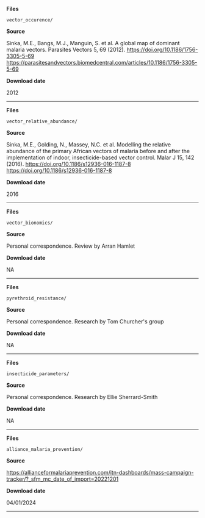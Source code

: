 **Files**

`vector_occurence/`

**Source**

Sinka, M.E., Bangs, M.J., Manguin, S. et al. A global map of dominant malaria vectors. Parasites Vectors 5, 69 (2012). https://doi.org/10.1186/1756-3305-5-69
<https://parasitesandvectors.biomedcentral.com/articles/10.1186/1756-3305-5-69>

**Download date**

2012

---

**Files**

`vector_relative_abundance/`

**Source**

Sinka, M.E., Golding, N., Massey, N.C. et al. Modelling the relative abundance of the primary African vectors of malaria before and after the implementation of indoor, insecticide-based vector control. Malar J 15, 142 (2016). https://doi.org/10.1186/s12936-016-1187-8
<https://doi.org/10.1186/s12936-016-1187-8>

**Download date**

2016

---

**Files**

`vector_bionomics/`

**Source**

Personal correspondence. Review by Arran Hamlet

**Download date**

NA

---

**Files**

`pyrethroid_resistance/`

**Source**

Personal correspondence. Research by Tom Churcher's group

**Download date**

NA

---

**Files**

`insecticide_parameters/`

**Source**

Personal correspondence. Research by Ellie Sherrard-Smith

**Download date**

NA

---

**Files**

`alliance_malaria_prevention/`

**Source**

<https://allianceformalariaprevention.com/itn-dashboards/mass-campaign-tracker/?_sfm_mc_date_of_import=20221201>

**Download date**

04/01/2024

---